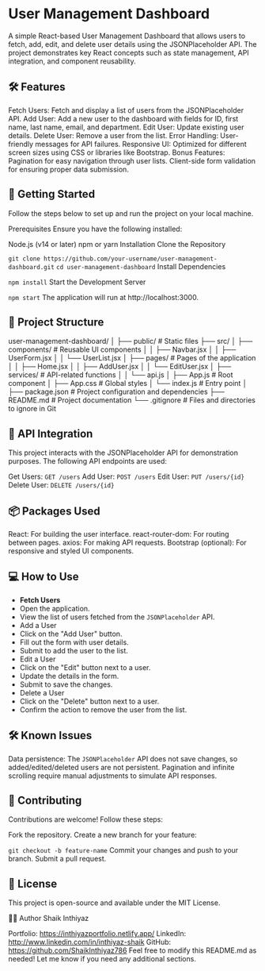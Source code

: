 # User Management Dashboard

A simple React-based User Management Dashboard that allows users to fetch, add, edit, and delete user details using the JSONPlaceholder API. The project demonstrates key React concepts such as state management, API integration, and component reusability.

## 🛠️ Features

Fetch Users: Fetch and display a list of users from the JSONPlaceholder API.
Add User: Add a new user to the dashboard with fields for ID, first name, last name, email, and department.
Edit User: Update existing user details.
Delete User: Remove a user from the list.
Error Handling: User-friendly messages for API failures.
Responsive UI: Optimized for different screen sizes using CSS or libraries like Bootstrap.
Bonus Features:
Pagination for easy navigation through user lists.
Client-side form validation for ensuring proper data submission.

## 🚀 Getting Started

Follow the steps below to set up and run the project on your local machine.

Prerequisites
Ensure you have the following installed:

Node.js (v14 or later)
npm or yarn
Installation
Clone the Repository

`git clone https://github.com/your-username/user-management-dashboard.git`
`cd user-management-dashboard`
Install Dependencies

`npm install`
Start the Development Server

`npm start`
The application will run at http://localhost:3000.

## 📂 Project Structure

user-management-dashboard/
│
├── public/ # Static files
├── src/
│ ├── components/ # Reusable UI components
│ │ ├── Navbar.jsx
│ │ ├── UserForm.jsx
│ │ └── UserList.jsx
│ ├── pages/ # Pages of the application
│ │ ├── Home.jsx
│ │ ├── AddUser.jsx
│ │ └── EditUser.jsx
│ ├── services/ # API-related functions
│ │ └── api.js
│ ├── App.js # Root component
│ ├── App.css # Global styles
│ └── index.js # Entry point
│
├── package.json # Project configuration and dependencies
├── README.md # Project documentation
└── .gitignore # Files and directories to ignore in Git

## 🔗 API Integration

This project interacts with the JSONPlaceholder API for demonstration purposes. The following API endpoints are used:

Get Users: `GET /users`
Add User: `POST /users`
Edit User: `PUT /users/{id}`
Delete User: `DELETE /users/{id}`

## 📦 Packages Used

React: For building the user interface.
react-router-dom: For routing between pages.
axios: For making API requests.
Bootstrap (optional): For responsive and styled UI components.

## 💻 How to Use

- **Fetch Users**
- Open the application.
- View the list of users fetched from the `JSONPlaceholder` API.
- Add a User
- Click on the "Add User" button.
- Fill out the form with user details.
- Submit to add the user to the list.
- Edit a User
- Click on the "Edit" button next to a user.
- Update the details in the form.
- Submit to save the changes.
- Delete a User
- Click on the "Delete" button next to a user.
- Confirm the action to remove the user from the list.

## 🛠️ Known Issues

Data persistence: The `JSONPlaceholder` API does not save changes, so added/edited/deleted users are not persistent.
Pagination and infinite scrolling require manual adjustments to simulate API responses.

## 🤝 Contributing

Contributions are welcome! Follow these steps:

Fork the repository.
Create a new branch for your feature:

`git checkout -b feature-name`
Commit your changes and push to your branch.
Submit a pull request.

## 📜 License

This project is open-source and available under the MIT License.

🧑‍💻 Author
Shaik Inthiyaz

Portfolio: https://inthiyazportfolio.netlify.app/
LinkedIn: http://www.linkedin.com/in/inthiyaz-shaik
GitHub: https://github.com/ShaikInthiyaz786
Feel free to modify this README.md as needed! Let me know if you need any additional sections.
